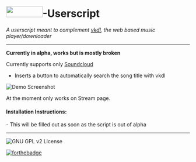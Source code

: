 <img src=https://raw.githubusercontent.com/Porco-Rosso/vkdl/vkdl-dev/images/Logo.png width=100 height=30 />-Userscript
=====

*A userscript meant to complement [vkdl](https://rawgit.com/Porco-Rosso/vkdl/), the web based music player/downloader*

---
**Currently in alpha, works but is mostly broken**


Currently supports only [Soundcloud](https://soundcloud.com)
- Inserts a button to automatically search the song title with vkdl

![Demo Screenshot](http://i.imgur.com/6IywqPU.png)



At the moment only works on Stream page.


<h4>Installation Instructions:</h4>
- This will be filled out as soon as the script is out of alpha

--- 
![GNU GPL v2 License](https://img.shields.io/badge/license-GNU%20GPL%20v2-brightgreen.svg?style=flat-square)

 [![forthebadge](http://forthebadge.com/images/badges/built-with-love.svg)](http://forthebadge.com)
